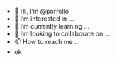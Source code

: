 - 👋 Hi, I’m @porrello
- 👀 I’m interested in ...
- 🌱 I’m currently learning ...
- 💞️ I’m looking to collaborate on ...
- 📫 How to reach me ...
- ok

<!---
porrello/porrello is a ✨ special ✨ repository because its `README.md` (this file) appears on your GitHub profile.
You can click the Preview link to take a look at your changes.
--->
